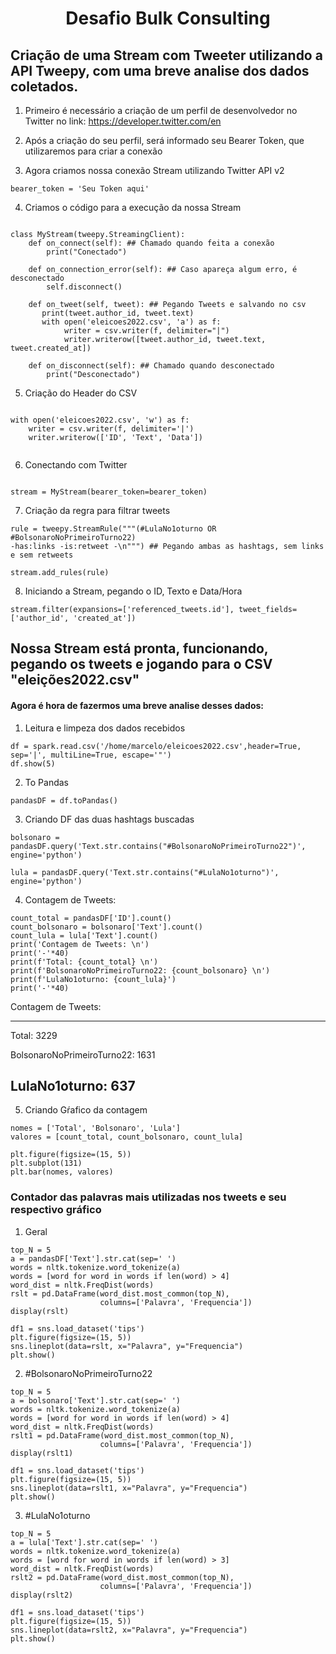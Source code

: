 <h1 align="center">Desafio Bulk Consulting</h1>

## Criação de uma Stream com Tweeter utilizando a API Tweepy, com uma breve analise dos dados coletados.

1. Primeiro é necessário a criação de um perfil de desenvolvedor no Twitter no link:
https://developer.twitter.com/en

2. Após a criação do seu perfil, será informado seu Bearer Token, que utilizaremos para criar a conexão

3. Agora criamos nossa conexão Stream utilizando Twitter API v2

```
bearer_token = 'Seu Token aqui'
```

4. Criamos o código para a execução da nossa Stream

```

class MyStream(tweepy.StreamingClient):
    def on_connect(self): ## Chamado quando feita a conexão
        print("Conectado")  
        
    def on_connection_error(self): ## Caso apareça algum erro, é desconectado
        self.disconnect()
    
    def on_tweet(self, tweet): ## Pegando Tweets e salvando no csv
       print(tweet.author_id, tweet.text)
       with open('eleicoes2022.csv', 'a') as f:
            writer = csv.writer(f, delimiter="|")
            writer.writerow([tweet.author_id, tweet.text, tweet.created_at])
    
    def on_disconnect(self): ## Chamado quando desconectado
        print("Desconectado")
```

5. Criação do Header do CSV

```

with open('eleicoes2022.csv', 'w') as f:
    writer = csv.writer(f, delimiter='|')
    writer.writerow(['ID', 'Text', 'Data'])
    
```

6. Conectando com Twitter

```

stream = MyStream(bearer_token=bearer_token)

```

7. Criação da regra para filtrar tweets

```
rule = tweepy.StreamRule("""(#LulaNo1oturno OR #BolsonaroNoPrimeiroTurno22) 
-has:links -is:retweet -\n""") ## Pegando ambas as hashtags, sem links e sem retweets

stream.add_rules(rule)
```

8. Iniciando a Stream, pegando o ID, Texto e Data/Hora


```
stream.filter(expansions=['referenced_tweets.id'], tweet_fields=['author_id', 'created_at'])

```

## Nossa Stream está pronta, funcionando, pegando os tweets e jogando para o CSV "eleições2022.csv"

#### Agora é hora de fazermos uma breve analise desses dados:


1.  Leitura e limpeza dos dados recebidos

```
df = spark.read.csv('/home/marcelo/eleicoes2022.csv',header=True, sep='|', multiLine=True, escape='"')
df.show(5)
```

2. To Pandas


```
pandasDF = df.toPandas()
```

3. Criando DF das duas hashtags buscadas


```
bolsonaro = pandasDF.query('Text.str.contains("#BolsonaroNoPrimeiroTurno22")', engine='python')

lula = pandasDF.query('Text.str.contains("#LulaNo1oturno")', engine='python')
```


4. Contagem de Tweets:

```
count_total = pandasDF['ID'].count()
count_bolsonaro = bolsonaro['Text'].count()
count_lula = lula['Text'].count()
print('Contagem de Tweets: \n')
print('-'*40)
print(f'Total: {count_total} \n')
print(f'BolsonaroNoPrimeiroTurno22: {count_bolsonaro} \n')
print(f'LulaNo1oturno: {count_lula}')
print('-'*40)
```

Contagem de Tweets: 

----------------------------------------
Total: 3229 

BolsonaroNoPrimeiroTurno22: 1631 

LulaNo1oturno: 637
----------------------------------------


5. Criando Gŕafico da contagem

```
nomes = ['Total', 'Bolsonaro', 'Lula']
valores = [count_total, count_bolsonaro, count_lula]

plt.figure(figsize=(15, 5))
plt.subplot(131)
plt.bar(nomes, valores)
```


### Contador das palavras mais utilizadas nos tweets e seu respectivo gráfico

1. Geral 


```
top_N = 5
a = pandasDF['Text'].str.cat(sep=' ')
words = nltk.tokenize.word_tokenize(a)
words = [word for word in words if len(word) > 4]
word_dist = nltk.FreqDist(words)
rslt = pd.DataFrame(word_dist.most_common(top_N),
                    columns=['Palavra', 'Frequencia'])
display(rslt)
```


```
df1 = sns.load_dataset('tips')
plt.figure(figsize=(15, 5))
sns.lineplot(data=rslt, x="Palavra", y="Frequencia")
plt.show()
```

2. #BolsonaroNoPrimeiroTurno22

```
top_N = 5
a = bolsonaro['Text'].str.cat(sep=' ')
words = nltk.tokenize.word_tokenize(a)
words = [word for word in words if len(word) > 4]
word_dist = nltk.FreqDist(words)
rslt1 = pd.DataFrame(word_dist.most_common(top_N),
                    columns=['Palavra', 'Frequencia'])
display(rslt1)
```



```
df1 = sns.load_dataset('tips')
plt.figure(figsize=(15, 5))
sns.lineplot(data=rslt1, x="Palavra", y="Frequencia")
plt.show()
```


3. #LulaNo1oturno

```
top_N = 5
a = lula['Text'].str.cat(sep=' ')
words = nltk.tokenize.word_tokenize(a)
words = [word for word in words if len(word) > 3]
word_dist = nltk.FreqDist(words)
rslt2 = pd.DataFrame(word_dist.most_common(top_N),
                    columns=['Palavra', 'Frequencia'])
display(rslt2)
```

```
df1 = sns.load_dataset('tips')
plt.figure(figsize=(15, 5))
sns.lineplot(data=rslt2, x="Palavra", y="Frequencia")
plt.show()
```












